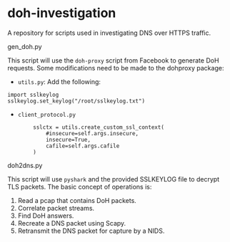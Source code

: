 # doh-investigation
A repository for scripts used in investigating DNS over HTTPS traffic.

gen_doh.py

This script will use the `doh-proxy` script from Facebook to generate DoH requests. Some modifications need to be made to the dohproxy package:
- `utils.py`: Add the following:
```
import sslkeylog
sslkeylog.set_keylog("/root/sslkeylog.txt")   
```
- `client_protocol.py`
```
        sslctx = utils.create_custom_ssl_context(
            #insecure=self.args.insecure,
            insecure=True,
            cafile=self.args.cafile
        )
```

doh2dns.py

This script will use `pyshark` and the provided SSLKEYLOG file to decrypt TLS packets. The basic concept of operations is:
1. Read a pcap that contains DoH packets.
2. Correlate packet streams.
3. Find DoH answers.
4. Recreate a DNS packet using Scapy.
5. Retransmit the DNS packet for capture by a NIDS.
